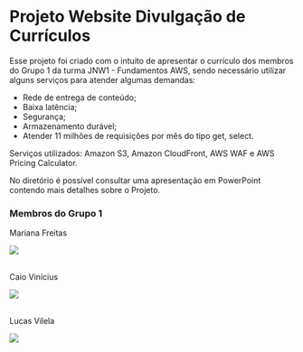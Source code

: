 <h1>Projeto Website Divulgação de Currículos</h1>

Esse projeto foi criado com o intuito de apresentar o currículo dos membros do Grupo 1 da turma JNW1 - Fundamentos AWS, sendo necessário utilizar alguns serviços para atender algumas demandas:
  - Rede de entrega de conteúdo;
  - Baixa latência;
  - Segurança;
  - Armazenamento durável;
  - Atender 11 milhões de requisições por mês do tipo get, select.
  
Serviços utilizados: Amazon S3, Amazon CloudFront, AWS WAF e AWS Pricing Calculator.
  
No diretório é possível consultar uma apresentação em PowerPoint contendo mais detalhes sobre o Projeto.

<h3>Membros do Grupo 1</h3>
<div>
  <p>Mariana Freitas</p>
  <a href="https://www.linkedin.com/in/mariana-gfreitas/" target="_blank"><img src="https://img.shields.io/badge/-LinkedIn-%230077B5?style=for-the-       badge&logo=linkedin&logoColor=white" target="_blank"></a>
  <br></br>
  <p>Caio Vinícius</p>
  <a href="https://www.linkedin.com/in/kyo-idk/" target="_blank"><img src="https://img.shields.io/badge/-LinkedIn-%230077B5?style=for-the-       badge&logo=linkedin&logoColor=white" target="_blank"></a>
  <br></br>
  <p>Lucas Vilela</p>
  <a href="https://www.linkedin.com/in/lucas-vilela-oliveira/" target="_blank"><img src="https://img.shields.io/badge/-LinkedIn-%230077B5?style=for-the-       badge&logo=linkedin&logoColor=white" target="_blank"></a>
</div>
